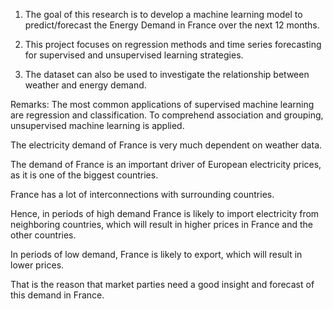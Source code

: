 1. The goal of this research is to develop a machine learning model to predict/forecast the Energy Demand in France over the next 12 months.

2. This project focuses on regression methods and time series forecasting for supervised and unsupervised learning strategies.

3. The dataset can also be used to investigate the relationship between weather and energy demand.

Remarks:
The most common applications of supervised machine learning are regression and classification.
To comprehend association and grouping, unsupervised machine learning is applied.

The electricity demand of France is very much dependent on weather data. 

The demand of France is an important driver of European electricity prices, as it is one of the biggest countries. 

France has a lot of interconnections with surrounding countries. 

Hence, in periods of high demand France is likely to import electricity from neighboring countries, which will result in higher prices in France and the other countries.

In periods of low demand, France is likely to export, which will result in lower prices.

That is the reason that market parties need a good insight and forecast of this demand in France.

